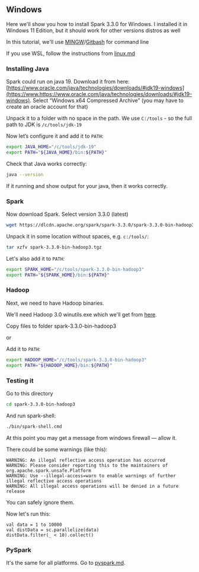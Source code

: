 ## Windows

Here we'll show you how to install Spark 3.3.0 for Windows.
I installed it in Windows 11 Edition, but it should work
for other versions distros as well

In this tutorial, we'll use [MINGW](https://www.mingw-w64.org/)/[Gitbash](https://gitforwindows.org/) for command line

If you use WSL, follow the instructions from [linux.md](linux.md) 


### Installing Java

Spark could run on java 19. Download it from here: [https://www.oracle.com/java/technologies/downloads/#jdk19-windows](https://www.https://www.oracle.com/java/technologies/downloads/#jdk19-windows). Select “Windows x64 Compressed Archive” (you may have to create an oracle account for that)

Unpack it to a folder with no space in the path. We use `C:/tools` - so the full path to JDK is `/c/tools/jdk-19`


Now let’s configure it and add it to `PATH`:

```bash
export JAVA_HOME="/c/tools/jdk-19"
export PATH="${JAVA_HOME}/bin:${PATH}"
```

Check that Java works correctly:

```bash
java --version
```

If it running and show output for your java, then it works correctly.

### Spark

Now download Spark. Select version 3.3.0 (latest)

```bash
wget https://dlcdn.apache.org/spark/spark-3.3.0/spark-3.3.0-bin-hadoop3.tgz
```

Unpack it in some location without spaces, e.g. `c:/tools/`: 

```bash
tar xzfv spark-3.3.0-bin-hadoop3.tgz
```

Let's also add it to `PATH`:

```bash
export SPARK_HOME="/c/tools/spark-3.3.0-bin-hadoop3"
export PATH="${SPARK_HOME}/bin:${PATH}"
```

### Hadoop

Next, we need to have Hadoop binaries. 

We'll need Hadoop 3.0 winutils.exe which we'll get from [here](https://github.com/steveloughran/winutils/tree/master/hadoop-3.0.0/bin).

Copy files to folder spark-3.3.0-bin-hadoop3

or

Add it to `PATH`:

```bash
export HADOOP_HOME="/c/tools/spark-3.3.0-bin-hadoop3"
export PATH="${HADOOP_HOME}/bin:${PATH}"
```

### Testing it

Go to this directory

```bash
cd spark-3.3.0-bin-hadoop3
```

And run spark-shell:

```bash
./bin/spark-shell.cmd
```

At this point you may get a message from windows firewall — allow it.


There could be some warnings (like this):

```
WARNING: An illegal reflective access operation has occurred
WARNING: Please consider reporting this to the maintainers of org.apache.spark.unsafe.Platform
WARNING: Use --illegal-access=warn to enable warnings of further illegal reflective access operations
WARNING: All illegal access operations will be denied in a future release
```

You can safely ignore them.

Now let's run this:

```
val data = 1 to 10000
val distData = sc.parallelize(data)
distData.filter(_ < 10).collect()
```

### PySpark

It's the same for all platforms. Go to [pyspark.md](pyspark.md). 
